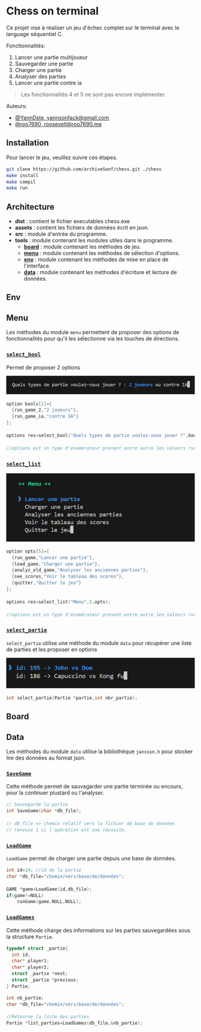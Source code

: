 # Chess on terminal

Ce projet vise à réaliser un jeu d'échec complet sur le terminal avec le language séquentiel C.

Fonctionnalités:
1. Lancer une partie multijoueur
1. Sauvegarder une partie
1. Charger une partie
1. Analyser des parties
1. Lancer une partie contre ia

>Les fonctionnalités 4 et 5 ne sont pas encore implémenter.

Auteurs: 

- [@YannDste, yannsonfack@gmail.com](https://github.com/YannDste)
- [@roo7690, roosevelt@roo7690.me](https://github.com/roo7690)

## Installation

Pour lancer le jeu, veuillez suivre ces étapes.

```sh
git clone https://github.com/archiveSonf/chess.git ./chess
make install
make compil
make run
```

## Architecture

- **dist** : contient le fichier executables chess.exe
- **assets** : contient les fichiers de données écrit en json.
- **src** : module d'entrée du programme. 
- **tools** : module contenant les modules utiles dans le programme.
    - **[board](#Board)** : module contenant les méthodes de jeu.
    - **[menu](#Menu)** : module contenant les méthodes de sélection d'options.
    - **[env](#Env)** : module contenant les méthodes de mise en place de l'interface.
    - **[data](#Data)** : module contenant les méthodes d'écriture et lecture de données.

## Env
## Menu

Les méthodes du module `menu` permettent de proposer des options de fonctionnalités pour qu'il les sélectionne via les touches de directions.

### [`select_bool`](https://github.com/archiveSonf/chess/blob/chess/tools/menu/bool.c)

Permet de proposer 2 options

![select_bool.png](img/select_bool.png)

```c
option bools[2]={
  {run_game_2,"2 joueurs"},
  {run_game_ia,"contre IA"}
};

options res=select_bool("Quels types de partie voulez-vous jouer ?",bools);

//options est un type d'enumérateur prenant entre autre les valeurs run_game_2 et run_game_ia
```

### [`select_list`](https://github.com/archiveSonf/chess/blob/chess/tools/menu/list.c)

![select_list.png](img/select_list.png)

```c
option opts[5]={
  {run_game,"Lancer une partie"},
  {load_game,"Charger une partie"},
  {analyz_old_game,"Analyser les anciennes parties"},
  {see_scores,"Voir le tableau des scores"},
  {quitter,"Quitter le jeu"}
};

options res=select_list("Menu",5,opts);

//options est un type d'enumérateur prenant entre autre les valeurs run_game et quitter
```

### [`select_partie`](https://github.com/archiveSonf/chess/blob/chess/tools/menu/list.c)

`select_partie` utilise une méthode du module `data` pour récupérer une liste de parties et les proposer en options

![select_partie.png](img/select_partie.png)

```c
int select_partie(Partie *partie,int nbr_partie);
```

## Board
## Data

Les méthodes du module ``data`` utilise la bibliothèque `jansson.h` pour stocker lire des données au format json.

### [`SaveGame`](https://github.com/archiveSonf/chess/blob/chess/tools/data/save.c)

Cette méthode permet de sauvagarder une partie terminée ou encours, pour la continuer plustard ou l'analyser.

```c
// Sauvegarde la partie
int SaveGame(char *db_file); 

// db_file => chemin relatif vers la fichier de base de données
// renvoie 1 si l'opération est une réussite.
```

### [`LoadGame`](https://github.com/archiveSonf/chess/blob/chess/tools/data/load.c)

`LoadGame` permet de charger une partie depuis une base de données.

```c
int id=14; //id de la partie
char *db_file="chemin/vers/base/de/données";

GAME *game=LoadGame(id,db_file);
if(game!=NULL)
    runGame(game,NULL,NULL);
```

### [`LoadGames`](https://github.com/archiveSonf/chess/blob/chess/tools/data/load.c)

Cette méthode charge des informations sur les parties sauvegardées sous la structure `Partie`.
```c
typedef struct _partie{
  int id;
  char* player1;
  char* player2;
  struct _partie *next;
  struct _partie *previous;
} Partie;
```
```c
int nb_partie;
char *db_file="chemin/vers/base/de/données";

//Retourne la liste des parties
Partie *list_parties=LoadGames(db_file,&nb_partie);
```
